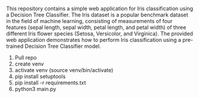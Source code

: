 This repository contains a simple web application for Iris classification using a Decision Tree Classifier. The Iris dataset is a popular benchmark dataset in the field of machine learning, consisting of measurements of four features (sepal length, sepal width, petal length, and petal width) of three different Iris flower species (Setosa, Versicolor, and Virginica).
The provided web application demonstrates how to perform Iris classification using a pre-trained Decision Tree Classifier model. 


1. Pull repo
2. create venv
3. activate venv (source venv/bin/activate)
4. pip install setuptools
5. pip install -r requirements.txt
6. python3 main.py